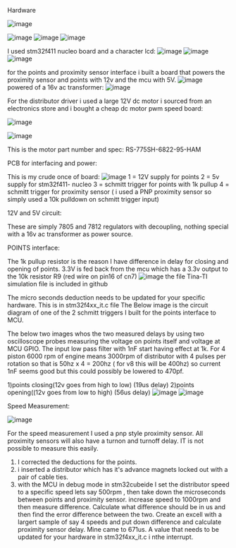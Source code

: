 Hardware

![image](https://github.com/user-attachments/assets/cea0655e-7683-48be-b5c2-96d9c097034d)


![image](https://github.com/user-attachments/assets/ce4469fe-b1db-429f-a48f-a878a1d803ef)
![image](https://github.com/user-attachments/assets/0909a491-ca2e-4023-896a-16d8b014632a)
![image](https://github.com/user-attachments/assets/6b1ae60a-d72f-4034-9aa6-4acac7d012d2)


I used stm32f411 nucleo board and a character lcd:
![image](https://github.com/user-attachments/assets/c65e0417-3a71-48db-bb72-a7c83f936e37)
![image](https://github.com/user-attachments/assets/915cf96d-f381-4560-9495-160557e13bb0)
![image](https://github.com/user-attachments/assets/a7268f2f-a2d6-4b14-8484-b9bf71961566)

for the points and proximity sensor interface i built a board that powers the proximity sensor and points with 12v and the mcu with 5V.
![image](https://github.com/user-attachments/assets/f62c0905-bfe8-4c84-9b9c-2a8c74f44577)
powered of a 16v ac transformer:
![image](https://github.com/user-attachments/assets/d8339739-5ed2-4d72-b4c6-4fcc5358a072)

For the distributor driver i used a large 12V dc motor i sourced from an electronics store and i bought a cheap dc motor pwm speed board:

![image](https://github.com/user-attachments/assets/e83b3b0c-8bdf-45b2-a924-4913151f5804)

![image](https://github.com/user-attachments/assets/13d6d6a0-b40e-453e-b0b2-c9b42efe25d5)

This is the motor part number and spec: RS-775SH-6822-95-HAM


PCB for interfacing and power:

This is my crude once of board:
![image](https://github.com/user-attachments/assets/645505f0-8238-4e27-9d5c-9db93b0ab700)
1 =  12V supply for points
2 =  5v supply for stm32f411- nucleo
3 =  schmitt trigger for points with 1k pullup
4 = schmitt trigger for proximity sensor ( i used a PNP proximity sensor so simply used a 10k pulldown on schmitt trigger input)

12V and 5V circuit:

These are simply 7805 and 7812 regulators with decoupling, nothing special with a 16v ac transformer as power source.



POINTS interface:

The 1k pullup resistor is the reason I have difference in delay for closing and opening of points.
3.3V is fed back from the mcu which has a 3.3v output to the 10k resistor R9 (red wire on pin16 of cn7) 
![image](https://github.com/user-attachments/assets/1a0a98ae-d4c2-481f-9e5d-3b58170fc05f)
the file Tina-TI simulation file is included in github

The micro seconds deduction needs to be updated for your specific hardware. This is in stm32f4xx_it.c file
The Below image is the circuit diagram of one of the 2 schmitt triggers I built for the points interface to MCU.

The below two images whos the two measured delays by using two oscilloscope probes measuring the voltage on points itself and voltage at MCU GPIO.
The input low pass filter with 1nF start having effect at 1k. For 4 piston 6000 rpm of engine means 3000rpm of distributor with 4 pulses per rotation so that is 50hz x 4 = 200hz ( for v8 this will be 400hz) so current 1nF seems good but this could possibly be lowered to 470pf.

1)points closing(12v goes from high to low) (19us delay)
2)points opening((12v goes from low to high) (56us delay)
![image](https://github.com/user-attachments/assets/b82b5c30-7f15-4ffd-af0a-8d6c1c22f29f)
![image](https://github.com/user-attachments/assets/e53566c9-9fa6-48b2-8ce8-a940e7ff64ad)



Speed Measurement:

![image](https://github.com/user-attachments/assets/a907b33f-bb90-4003-9fa5-493cbf09c9ef)

For the speed measurement I used a pnp style proximity sensor. All proximity sensors will also have a turnon and turnoff delay.
IT is not possible to measure this easily.
1) I corrected the deductions for the points.
2) i inserted a distributor which has it's advance magnets locked out with a pair of cable ties.
3) with the MCU in debug mode in stm32cubeide I set the distributor speed to a specific speed lets say 500rpm , then take down the microseconds between points and proximity sensor.
 increase speed to 1000rpm and then measure difference. Calculate what difference should be in us and then find the error difference between the two. Create an excell with a largert sample of say 4 speeds and put down difference and calculate proximity sensor delay. Mine came to 671us. A value that needs to be updated for your hardware in stm32f4xx_it.c i nthe interrupt.










